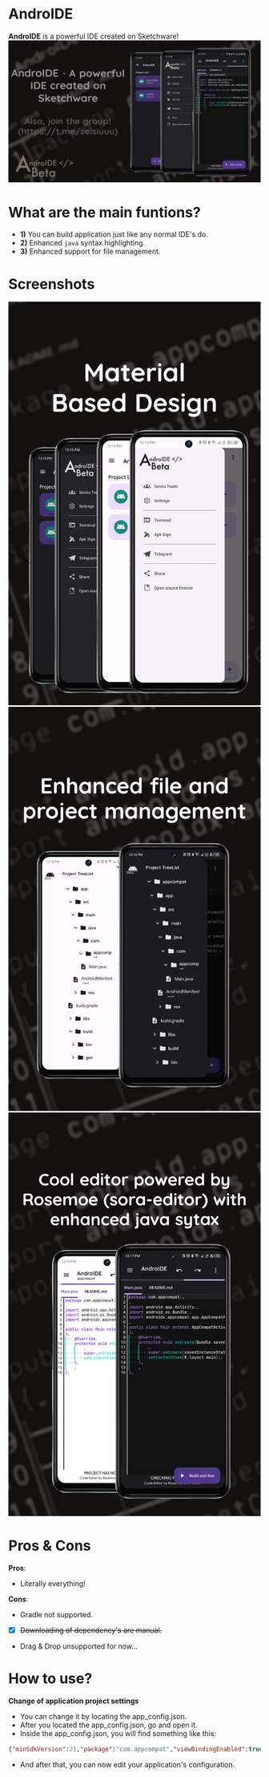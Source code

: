 # AndroIDE
**AndroIDE** is a powerful IDE created on Sketchware!
![Introduction](screenshot1.png)

# What are the main funtions?
- **1)** You can build application just like any normal IDE's do.
- **2)** Enhanced `java` syntax highlighting.
- **3)** Enhanced support for file management.

# Screenshots
![images](screenshot2.png)  
![images](screenshot3.png)  
![images](screenshot4.png)  


# Pros & Cons
**Pros**: 
- Literally everything!

**Cons**:
- Gradle not supported.
- [x] ~~Downloading of dependency's are manual.~~
- Drag & Drop unsupported for now...

# How to use?
**Change of application project settings**
- You can change it by locating the app_config.json.
- After you located the app_config.json, go and open it.
- Inside the app_config.json, you will find something like this:
```JSON
{"minSdkVersion":21,"package":"com.appcompat","viewBindingEnabled":true,"libraries":"[]","useR8":true,"targetSdkVersion":29,"versionName":"1.0","versionCode":1,"zipAlignEnabled":true}
```
- And after that, you can now edit your application's configuration.

